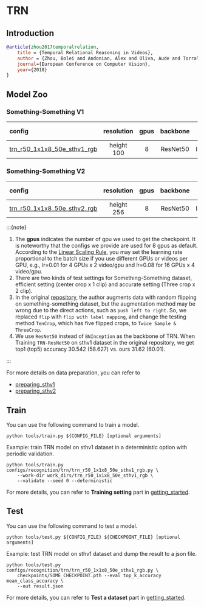# TRN

## Introduction

<!-- [ALGORITHM] -->

```BibTeX
@article{zhou2017temporalrelation,
    title = {Temporal Relational Reasoning in Videos},
    author = {Zhou, Bolei and Andonian, Alex and Oliva, Aude and Torralba, Antonio},
    journal={European Conference on Computer Vision},
    year={2018}
}
```

## Model Zoo

### Something-Something V1

|config | resolution | gpus | backbone| pretrain | top1 acc (efficient/accurate)| top5 acc (efficient/accurate)| gpu_mem(M)  | ckpt | log| json|
|:--|:--:|:--:|:--:|:--:|:--:|:--:|:--:|:--:|:--:|:--:|
|[trn_r50_1x1x8_50e_sthv1_rgb](/configs/recognition/trn/trn_r50_1x1x8_50e_sthv1_rgb.py) | height 100 | 8 | ResNet50 | ImageNet | 31.62 / 33.88 |60.01 / 62.12| 11010 | [ckpt](https://download.openmmlab.com/mmaction/recognition/trn/trn_r50_1x1x8_50e_sthv1_rgb/trn_r50_1x1x8_50e_sthv1_rgb_20210401-163704a8.pth) | [log](https://download.openmmlab.com/mmaction/recognition/trn/trn_r50_1x1x8_50e_sthv1_rgb/20210326_103948.log)| [json](https://download.openmmlab.com/mmaction/recognition/trn/trn_r50_1x1x8_50e_sthv1_rgb/20210326_103948.log.json)|

### Something-Something V2

|config | resolution | gpus | backbone| pretrain | top1 acc (efficient/accurate)| top5 acc (efficient/accurate)| gpu_mem(M)  | ckpt | log| json|
|:--|:--:|:--:|:--:|:--:|:--:|:--:|:--:|:--:|:--:|:--:|
|[trn_r50_1x1x8_50e_sthv2_rgb](/configs/recognition/trn/trn_r50_1x1x8_50e_sthv2_rgb.py) | height 256 | 8 | ResNet50 | ImageNet | 48.39 / 51.28 |76.58 / 78.65 | 11010 | [ckpt](https://download.openmmlab.com/mmaction/recognition/trn/trn_r50_1x1x8_50e_sthv2_rgb/trn_r50_1x1x8_50e_sthv2_rgb_20210816-7abbc4c1.pth) | [log](https://download.openmmlab.com/mmaction/recognition/trn/trn_r50_1x1x8_50e_sthv2_rgb/20210816_221356.log)| [json](https://download.openmmlab.com/mmaction/recognition/trn/trn_r50_1x1x8_50e_sthv2_rgb/20210816_221356.log.json)|

:::{note}

1. The **gpus** indicates the number of gpu we used to get the checkpoint. It is noteworthy that the configs we provide are used for 8 gpus as default.
   According to the [Linear Scaling Rule](https://arxiv.org/abs/1706.02677), you may set the learning rate proportional to the batch size if you use different GPUs or videos per GPU,
   e.g., lr=0.01 for 4 GPUs x 2 video/gpu and lr=0.08 for 16 GPUs x 4 video/gpu.
2. There are two kinds of test settings for Something-Something dataset, efficient setting (center crop x 1 clip) and accurate setting (Three crop x 2 clip).
3. In the original [repository](https://github.com/zhoubolei/TRN-pytorch), the author augments data with random flipping on something-something dataset, but the augmentation method may be wrong due to the direct actions, such as `push left to right`. So, we replaced `flip` with `flip with label mapping`, and change the testing method `TenCrop`, which has five flipped crops, to `Twice Sample & ThreeCrop`.
4. We use `ResNet50` instead of `BNInception` as the backbone of TRN. When Training `TRN-ResNet50` on sthv1 dataset in the original repository, we get top1 (top5) accuracy 30.542 (58.627) vs. ours 31.62 (60.01).

:::

For more details on data preparation, you can refer to

- [preparing_sthv1](/tools/data/sthv1/README.md)
- [preparing_sthv2](/tools/data/sthv2/README.md)

## Train

You can use the following command to train a model.

```shell
python tools/train.py ${CONFIG_FILE} [optional arguments]
```

Example: train TRN model on sthv1 dataset in a deterministic option with periodic validation.

```shell
python tools/train.py configs/recognition/trn/trn_r50_1x1x8_50e_sthv1_rgb.py \
    --work-dir work_dirs/trn_r50_1x1x8_50e_sthv1_rgb \
    --validate --seed 0 --deterministic
```

For more details, you can refer to **Training setting** part in [getting_started](/docs/getting_started.md#training-setting).

## Test

You can use the following command to test a model.

```shell
python tools/test.py ${CONFIG_FILE} ${CHECKPOINT_FILE} [optional arguments]
```

Example: test TRN model on sthv1 dataset and dump the result to a json file.

```shell
python tools/test.py configs/recognition/trn/trn_r50_1x1x8_50e_sthv1_rgb.py \
    checkpoints/SOME_CHECKPOINT.pth --eval top_k_accuracy mean_class_accuracy \
    --out result.json
```

For more details, you can refer to **Test a dataset** part in [getting_started](/docs/getting_started.md#test-a-dataset#test-a-dataset).
